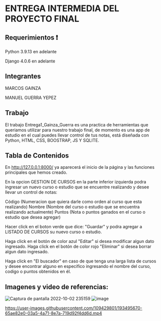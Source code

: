 # ENTREGA INTERMEDIA DEL PROYECTO FINAL


## Requerimientos :exclamation:
Python 3.9.13 en adelante

Django 4.0.6 en adelante

## Integrantes 

MARCOS GAINZA

MANUEL GUERRA YEPEZ

## Trabajo
El trabajo Entrega1_Gainza_Guerra es una practica de herramientas que queriamos utilizar para nuestro trabajo final, de momento es una app de estudio
en el cual puedes llevar control de tus notas, está diseñada con Python, HTML, CSS, BOOSTRAP, JS Y SQLITE.

## Tabla de Contenidos

En http://127.0.0.1:8000/ ya aparecerá el inicio de la página y las funciones principales que hemos creado. 

En la opcion GESTION DE CURSOS en la parte inferior izquierda podra ingresar un nuevo curso o estudio que se encuentre realizando y desee llevar un control de notas:

Código (Numeracion que quiera darle como orden al curso que esta realizando)
Nombre (Nombre del curso o estudio que se encuentra realizando actualmente)
Puntos (Nota o puntos ganados en el curso o estudio que desea agregar)

Hacer click en el boton verde que dice: "Guardar" y podra agregar a LISTADO DE CURSOS su nuevo curso o estudio.

Haga click en el botón de color azul "Editar" si desea modificar algun dato ingresado.
Haga click en el botón de color rojo "Eliminar" si desea borrar algun dato ingresado.

Haga click en "El buscador" en caso de que tenga una larga lista de cursos y desee encontrar alguno en especifico ingresando el nombre del curso, codigo o puntos obtenidos en él.

## Imagenes y video de referencias:
![Captura de pantalla 2022-10-02 235159](https://user-images.githubusercontent.com/109429801/193494893-b683b2a8-30c1-47d3-afa1-02c6cb96cb74.png)
![image](https://user-images.githubusercontent.com/109429801/193495136-eb7a05da-75a3-4690-b62b-00dfc330fead.png)



https://user-images.githubusercontent.com/109429801/193495670-65ae82e0-03a5-4a71-8e7a-719d92f4dd6d.mp4


